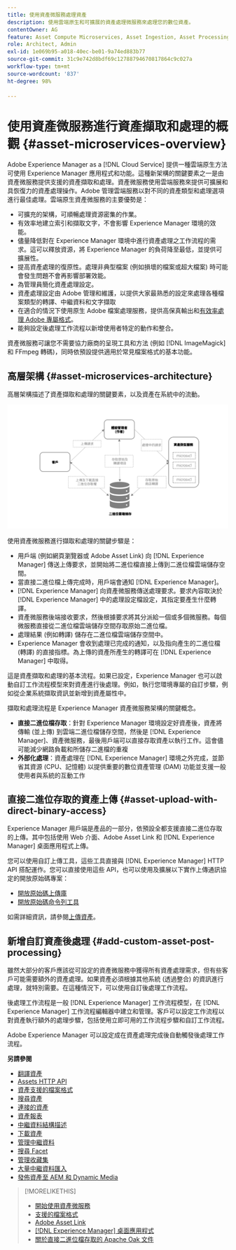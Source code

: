```yaml
---
title: 使用資產微服務處理資產
description: 使用雲端原生和可擴展的資產處理微服務來處理您的數位資產。
contentOwner: AG
feature: Asset Compute Microservices, Asset Ingestion, Asset Processing
role: Architect, Admin
exl-id: 1e069b95-a018-40ec-be01-9a74ed883b77
source-git-commit: 31c9e742d8bdf69c12788794670817864c9c027a
workflow-type: tm+mt
source-wordcount: '837'
ht-degree: 98%

---
```


# 使用資產微服務進行資產擷取和處理的概觀 {#asset-microservices-overview}

Adobe Experience Manager as a [!DNL Cloud Service] 提供一種雲端原生方法可使用 Experience Manager 應用程式和功能。這種新架構的關鍵要素之一是由資產微服務提供支援的資產擷取和處理。資產微服務使用雲端服務來提供可擴展和具恢復力的資產處理操作。Adobe 管理雲端服務以對不同的資產類型和處理選項進行最佳處理。雲端原生資產微服務的主要優勢是：

* 可擴充的架構，可順暢處理資源密集的作業。
* 有效率地建立索引和擷取文字，不會影響 Experience Manager 環境的效能。
* 儘量降低對在 Experience Manager 環境中進行資產處理之工作流程的需求。這可以釋放資源，將 Experience Manager 的負荷降至最低，並提供可擴展性。
* 提高資產處理的復原性。處理非典型檔案 (例如損壞的檔案或超大檔案) 時可能會發生問題不會再影響部署效能。
* 為管理員簡化資產處理設定。
* 資產處理設定由 Adobe 管理和維護，以提供大家最熟悉的設定來處理各種檔案類型的轉譯、中繼資料和文字擷取
* 在適合的情況下使用原生 Adobe 檔案處理服務，提供高保真輸出和[有效率處理 Adobe 專屬格式](file-format-support.md)。
* 能夠設定後處理工作流程以新增使用者特定的動作和整合。

資產微服務可讓您不需要協力廠商的呈現工具和方法 (例如 [!DNL ImageMagick] 和 FFmpeg 轉碼)，同時依預設提供適用於常見檔案格式的基本功能。

## 高層架構 {#asset-microservices-architecture}

高層架構描述了資產擷取和處理的關鍵要素，以及資產在系統中的流動。

<!-- Proposed DRAFT diagram for asset microservices overview - see section "Asset processing - high-level diagram" in the PPTX deck

https://adobe-my.sharepoint.com/personal/gklebus_adobe_com/_layouts/15/guestaccess.aspx?guestaccesstoken=jexDC5ZnepXSt6dTPciH66TzckS1BPEfdaZuSgHugL8%3D&docid=2_1ec37f0bd4cc74354b4f481cd420e07fc&rev=1&e=CdgElS
-->

![使用資產微服務進行資產擷取和處理](assets/asset-microservices-overview.png "使用資產微服務進行資產擷取和處理")

使用資產微服務進行擷取和處理的關鍵步驟是：

* 用戶端 (例如網頁瀏覽器或 Adobe Asset Link) 向 [!DNL Experience Manager] 傳送上傳要求，並開始將二進位檔直接上傳到二進位檔雲端儲存空間。
* 當直接二進位檔上傳完成時，用戶端會通知 [!DNL Experience Manager]。
* [!DNL Experience Manager] 向資產微服務傳送處理要求。要求內容取決於 [!DNL Experience Manager] 中的處理設定檔設定，其指定要產生什麼轉譯。
* 資產微服務後端接收要求，然後根據要求將其分派給一個或多個微服務。每個微服務直接從二進位檔雲端儲存空間存取原始二進位檔。
* 處理結果 (例如轉譯) 儲存在二進位檔雲端儲存空間中。
* Experience Manager 會收到處理已完成的通知，以及指向產生的二進位檔 (轉譯) 的直接指標。為上傳的資產所產生的轉譯可在 [!DNL Experience Manager] 中取得。

這是資產擷取和處理的基本流程。如果已設定，Experience Manager 也可以啟動自訂工作流程模型來對資產進行後處理。例如，執行您環境專屬的自訂步驟，例如從企業系統擷取資訊並新增到資產屬性中。

擷取和處理流程是 Experience Manager 資產微服務架構的關鍵概念。

* **直接二進位檔存取**：針對 Experience Manager 環境設定好資產後，資產將傳輸 (並上傳) 到雲端二進位檔儲存空間，然後是 [!DNL Experience Manager]、資產微服務，最後用戶端可以直接存取資產以執行工作。這會儘可能減少網路負載和所儲存二進檔的重複
* **外部化處理**：資產處理在 [!DNL Experience Manager] 環境之外完成，並節省其資源 (CPU、記憶體) 以提供重要的數位資產管理 (DAM) 功能並支援一般使用者與系統的互動工作

## 直接二進位存取的資產上傳 {#asset-upload-with-direct-binary-access}

Experience Manager 用戶端是產品的一部分，依預設全都支援直接二進位存取的上傳。其中包括使用 Web 介面、Adobe Asset Link 和 [!DNL Experience Manager] 桌面應用程式上傳。

您可以使用自訂上傳工具，這些工具直接與 [!DNL Experience Manager] HTTP API 搭配運作。您可以直接使用這些 API，也可以使用及擴展以下實作上傳通訊協定的開放原始碼專案：

* [開放原始碼上傳庫](https://github.com/adobe/aem-upload)
* [開放原始碼命令列工具](https://github.com/adobe/aio-cli-plugin-aem)

如需詳細資訊，請參閱[上傳資產](add-assets.md)。

## 新增自訂資產後處理 {#add-custom-asset-post-processing}

雖然大部分的客戶應該從可設定的資產微服務中獲得所有資產處理需求，但有些客戶可能需要額外的資產處理。如果資產必須根據其他系統 (透過整合) 的資訊進行處理，就特別需要。在這種情況下，可以使用自訂後處理工作流程。

後處理工作流程是一般 [!DNL Experience Manager] 工作流程模型，在 [!DNL Experience Manager] 工作流程編輯器中建立和管理。客戶可以設定工作流程以對資產執行額外的處理步驟，包括使用立即可用的工作流程步驟和自訂工作流程。

Adobe Experience Manager 可以設定成在資產處理完成後自動觸發後處理工作流程。

<!-- TBD asgupta, Engg: Create some asset-microservices-data-flow-diagram.
-->

**另請參閱**

* [翻譯資產](translate-assets.md)
* [Assets HTTP API](mac-api-assets.md)
* [資產支援的檔案格式](file-format-support.md)
* [搜尋資產](search-assets.md)
* [連接的資產](use-assets-across-connected-assets-instances.md)
* [資產報表](asset-reports.md)
* [中繼資料結構描述](metadata-schemas.md)
* [下載資產](download-assets-from-aem.md)
* [管理中繼資料](manage-metadata.md)
* [搜尋 Facet](search-facets.md)
* [管理收藏集](manage-collections.md)
* [大量中繼資料匯入](metadata-import-export.md)
* [發佈資產至 AEM 和 Dynamic Media](/help/assets/publish-assets-to-aem-and-dm.md)

>[!MORELIKETHIS]
>
>* [開始使用資產微服務](asset-microservices-configure-and-use.md)
>* [支援的檔案格式](file-format-support.md)
>* [Adobe Asset Link](https://helpx.adobe.com/tw/enterprise/using/adobe-asset-link.html)
>* [[!DNL Experience Manager] 桌面應用程式](https://experienceleague.adobe.com/docs/experience-manager-desktop-app/using/introduction.html)
>* [關於直接二進位檔存取的 Apache Oak 文件](https://jackrabbit.apache.org/oak/docs/features/direct-binary-access.html)
